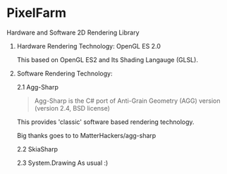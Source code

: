 PixelFarm
=========
Hardware and Software 2D Rendering Library

1.  Hardware Rendering Technology: OpenGL ES 2.0
    
    This based on OpenGL ES2 and Its Shading Langauge (GLSL).
	
2. Software Rendering Technology: 

	2.1 Agg-Sharp

      >Agg-Sharp is the C# port of Anti-Grain Geometry (AGG)  version (version 2.4, BSD license) 
	
    This provides 'classic' software based rendering technology.

    Big thanks goes to to MatterHackers/agg-sharp
	
	
	2.2 SkiaSharp
	
	
	2.3 System.Drawing
	As usual :)	


    
